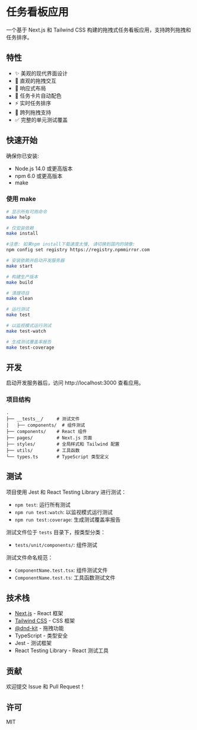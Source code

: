 # 任务看板应用

一个基于 Next.js 和 Tailwind CSS 构建的拖拽式任务看板应用，支持跨列拖拽和任务排序。

## 特性

- ✨ 美观的现代界面设计
- 🎯 直观的拖拽交互
- 📱 响应式布局
- 🎨 任务卡片自动配色
- ⚡️ 实时任务排序
- 🔄 跨列拖拽支持
- ✅ 完整的单元测试覆盖

## 快速开始

确保你已安装:
- Node.js 14.0 或更高版本
- npm 6.0 或更高版本
- make

### 使用 make

```bash
# 显示所有可用命令
make help

# 仅安装依赖
make install

#注意: 如果npm install下载速度太慢, 请切换到国内的镜像:
npm config set registry https://registry.npmmirror.com

# 安装依赖并启动开发服务器
make start

# 构建生产版本
make build

# 清理项目
make clean

# 运行测试
make test

# 以监视模式运行测试
make test-watch

# 生成测试覆盖率报告
make test-coverage
```

## 开发

启动开发服务器后，访问 http://localhost:3000 查看应用。

### 项目结构

```
.
├── __tests__/     # 测试文件
│   ├── components/  # 组件测试
├── components/    # React 组件
├── pages/         # Next.js 页面
├── styles/        # 全局样式和 Tailwind 配置
├── utils/         # 工具函数
└── types.ts       # TypeScript 类型定义
```

## 测试

项目使用 Jest 和 React Testing Library 进行测试：

- `npm test`: 运行所有测试
- `npm run test:watch`: 以监视模式运行测试
- `npm run test:coverage`: 生成测试覆盖率报告

测试文件位于 `tests` 目录下，按类型分类：
- `tests/unit/components/`: 组件测试

测试文件命名规范：
- `ComponentName.test.tsx`: 组件测试文件
- `ComponentName.test.ts`: 工具函数测试文件

## 技术栈

- [Next.js](https://nextjs.org/) - React 框架
- [Tailwind CSS](https://tailwindcss.com/) - CSS 框架
- [@dnd-kit](https://dndkit.com/) - 拖拽功能
- TypeScript - 类型安全
- Jest - 测试框架
- React Testing Library - React 测试工具

## 贡献

欢迎提交 Issue 和 Pull Request！

## 许可

MIT
